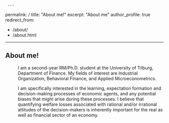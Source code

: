 	 ---
permalink: /
title: "About me!"
excerpt: "About me"
author_profile: true
redirect_from: 
   - /about/
   - /about.html
 ---

## About me!

<p style="margin-left: 40px">I am a second-year RM/Ph.D. student at the University of Tilburg, Department of Finance. My fields of interest are Industrial Organization, Behavioral Finance, and Applied Microeconometrics. </p>

<p style="margin-left: 40px"> I am specifically interested in the learning, expectation formation and decision-making processes of economic agents, and any potential biases that might arise during these processes. I believe that quantifying welfare losses associated with rational and/or irrational attitudes of the decision-makers is inherently important for the real as well as financial sector of an economy. </p>

